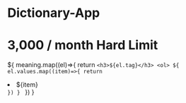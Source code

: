# Dictionary-App

 # 3,000 / month Hard Limit


  ${
            meaning.map((el)=>{
                return `
                    <h3>${el.tag}</h3>
                    <ol>
                    ${
                        el.values.map((item)=>{
                            return `
                            <li>${item} </li>
                            `
                        })
                    } 
                `
            })
        }
